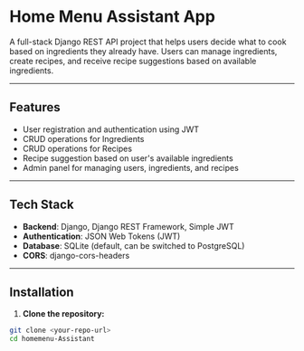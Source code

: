 # Home Menu Assistant App

A full-stack Django REST API project that helps users decide what to cook based on ingredients they already have. Users can manage ingredients, create recipes, and receive recipe suggestions based on available ingredients.

---

## Features

- User registration and authentication using JWT
- CRUD operations for Ingredients
- CRUD operations for Recipes
- Recipe suggestion based on user's available ingredients
- Admin panel for managing users, ingredients, and recipes

---

## Tech Stack

- **Backend**: Django, Django REST Framework, Simple JWT
- **Authentication**: JSON Web Tokens (JWT)
- **Database**: SQLite (default, can be switched to PostgreSQL)
- **CORS**: django-cors-headers

---

## Installation

1. **Clone the repository:**

```bash
git clone <your-repo-url>
cd homemenu-Assistant
